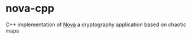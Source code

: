 # nova-cpp
C++ implementation of [Nova](https://github.com/hussamsh/Nova) a cryptography application based on chaotic maps
